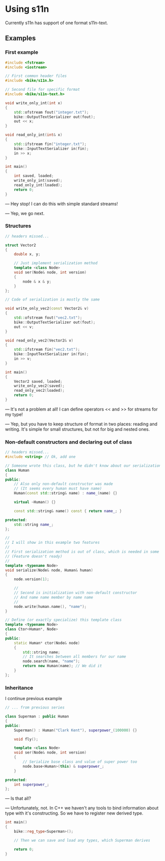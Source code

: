 Using s11n
====================

Currently s11n has support of one format s11n-text.

Examples
---------------------

### First example
```cpp
#include <fstream>
#include <iostream>

// First common header files
#include <bike/s11n.h>

// Second file for specific format
#include <bike/s11n-text.h>

void write_only_int(int x)
{
	std::ofstream fout("integer.txt");
	bike::OutputTextSerializer out(fout);
	out << x;
}

void read_only_int(int& x)
{
	std::ifstream fin("integer.txt");
	bike::InputTextSerializer in(fin);
	in >> x;
}

int main()
{
	int saved, loaded;
	write_only_int(saved);
	read_only_int(loaded);
	return 0;
}

```

— Hey stop! I can do this with simple standard streams!

— Yep, we go next.


### Structures
```cpp
// headers missed...

struct Vector2
{
	double x, y;

	// Just implement serialization method
	template <class Node>
	void ser(Node& node, int version) 
	{
		node & x & y;
	}
};

// Code of serialization is mostly the same

void write_only_vec2(const Vector2& v)
{
	std::ofstream fout("vec2.txt");
	bike::OutputTextSerializer out(fout);
	out << v;
}

void read_only_vec2(Vector2& v)
{
	std::ifstream fin("vec2.txt");
	bike::InputTextSerializer in(fin);
	in >> v;
}

int main()
{
	Vector2 saved, loaded;
	write_only_vec2(saved);
	read_only_vec2(loaded);
	return 0;
}

```

— It's not a problem at all! I can define operators << and >> for streams for my type!

— Yep, but you have to keep structure of format in two places: reading and writing. It's simple for small structures, but not for big and nested ones.


### Non-default constructors and declaring out of class
```cpp
// headers missed...
#include <string> // Ok, add one

// Someone wrote this class, but he didn't know about our serialization system
class Human
{
public:
	// Also only non-default constructor was made
	// (It seems every human must have name)
	Human(const std::string& name) : name_(name) {}	

	virtual ~Human() {}

	const std::string& name() const { return name_; }

protected:
	std::string name_;
};

//
// I will show in this example two features
//
// First serialization method is out of class, which is needed in some cases
// (Feature doesn't ready)
//
template <typename Node>
void serialize(Node& node, Human& human)
{
	node.version(1);

	//
	// Second is initialization with non-default constructor
	// And name name member by name name
	//
	node.write(human.name(), "name");
}

// Define (or exactly specialize) this template class
template <typename Node>
class Ctor<Human*, Node>
{
public:
	static Human* ctor(Node& node) 
	{
		std::string name;
		// It searches between all members for our name
		node.search(name, "name");
		return new Human(name); // We did it
	}
};
```

### Inheritance

I continue previous example
```cpp
// ... from previous series

class Superman : public Human
{
public:
	Superman() : Human("Clark Kent"), superpower_(100000) {}	

	void fly();

	template <class Node>
	void ser(Node& node, int version) 
	{
		// Serialize base class and value of super power too
		node.base<Human>(this) & superpower_;
	}

protected:
	int superpower_;
};
```

— Is that all?

— Unfortunately, not. In C++ we haven't any tools to bind information about type with it's constructing. So we have to register new derived type.

```cpp
int main()
{
	bike::reg_type<Superman>();

	// Then we can save and load any types, which Superman derives

	return 0;
}
```